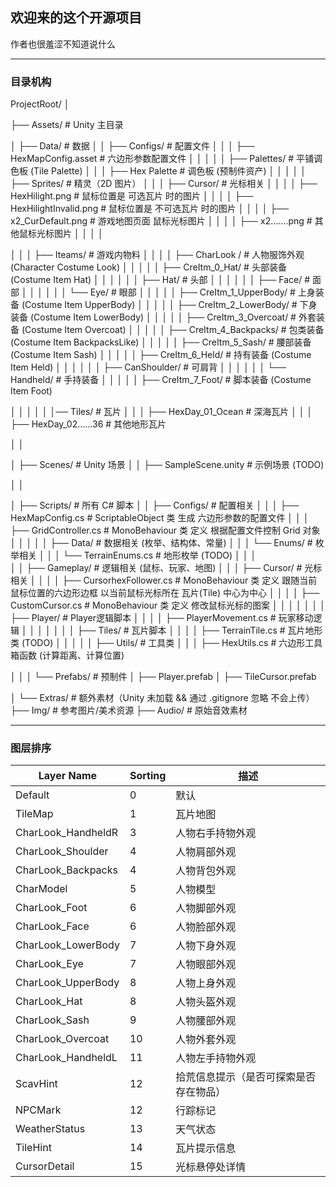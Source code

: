 ## 欢迎来的这个开源项目

作者也很羞涩不知道说什么

---

### 目录机构
<!-- #region 目录机构 -->
ProjectRoot/
│
<!-- #region Assets (根目录) -->
├── Assets/                             # Unity 主目录
<!-- #region Data (数据) -->
│   ├── Data/                           # 数据
│   │   ├── Configs/                    # 配置文件
│   │   │   ├── HexMapConfig.asset      # 六边形参数配置文件
│   │   │
│   │   ├── Palettes/                   # 平铺调色板 (Tile Palette)
│   │   │   ├── Hex Palette             # 调色板 (预制件资产)
│   │   │
│   │   ├── Sprites/                    # 精灵（2D 图片）
│   │   │   ├── Cursor/                 # 光标相关
│   │   │   │   ├── HexHilight.png      # 鼠标位置是 可选瓦片 时的图片
│   │   │   │   ├── HexHilightInvalid.png # 鼠标位置是 不可选瓦片 时的图片
│   │   │   │   ├── x2_CurDefault.png   # 游戏地图页面 鼠标光标图片
│   │   │   │   ├── x2…….png            # 其他鼠标光标图片
│   │   │   │
<!-- #region Iteams (游戏内物料) -->
│   │   │   ├── Iteams/                 # 游戏内物料
│   │   │   │   ├── CharLook /            # 人物服饰外观 (Character Costume Look)
│   │   │   │   │   ├── CreItm_0_Hat/         # 头部装备 (Costume Item Hat)
│   │   │   │   │   │   ├── Hat/              # 头部
│   │   │   │   │   │   ├── Face/             # 面部
│   │   │   │   │   │   └── Eye/              # 眼部
│   │   │   │   │   ├── CreItm_1_UpperBody/   # 上身装备 (Costume Item UpperBody)
│   │   │   │   │   ├── CreItm_2_LowerBody/   # 下身装备 (Costume Item LowerBody)
│   │   │   │   │   ├── CreItm_3_Overcoat/    # 外套装备 (Costume Item Overcoat)
│   │   │   │   │   ├── CreItm_4_Backpacks/   # 包类装备 (Costume Item BackpacksLike)
│   │   │   │   │   ├── CreItm_5_Sash/        # 腰部装备 (Costume Item Sash)
│   │   │   │   │   ├── CreItm_6_Held/        # 持有装备 (Costume Item Held)
│   │   │   │   │   │   ├── CanShoulder/      # 可肩背
│   │   │   │   │   │   └── Handheld/         # 手持装备
│   │   │   │   │   ├── CreItm_7_Foot/        # 脚本装备 (Costume Item Foot)
<!-- #endregion -->
│   │   │
│   │   │── Tiles/                      # 瓦片
│   │   │   ├── HexDay_01_Ocean         # 深海瓦片
│   │   │   ├── HexDay_02……36           # 其他地形瓦片
<!-- #endregion -->
│   │
<!-- #region Scenes (场景) -->
│   ├── Scenes/                         # Unity 场景
│   │   ├── SampleScene.unity           # 示例场景 (TODO)
<!-- #endregion -->
│   │
<!-- #region Scripts (脚本) -->
│   ├── Scripts/                        # 所有 C# 脚本
│   │   ├── Configs/                    # 配置相关
│   │   │   ├── HexMapConfig.cs         # ScriptableObject 类 生成 六边形参数的配置文件
│   │   │   ├── GridController.cs       # MonoBehaviour 类 定义 根据配置文件控制 Grid 对象
│   │   │
│   │   ├── Data/                       # 数据相关 (枚举、结构体、常量)
│   │   │   └── Enums/                  # 枚举相关
│   │   │       └── TerrainEnums.cs     # 地形枚举 (TODO)
│   │   │   
│   │   ├── Gameplay/                   # 逻辑相关 (鼠标、玩家、地图)
│   │   │   ├── Cursor/                 # 光标相关
│   │   │   │   ├── CursorhexFollower.cs # MonoBehaviour 类 定义 跟随当前鼠标位置的六边形边框 以当前鼠标光标所在 瓦片(Tile) 中心为中心
│   │   │   │   ├── CustomCursor.cs     # MonoBehaviour 类 定义 修改鼠标光标的图案
│   │   │   │
│   │   │   ├── Player/                 # Player逻辑脚本
│   │   │   │   ├── PlayerMovement.cs   # 玩家移动逻辑
│   │   │   │
│   │   │   ├── Tiles/                  # 瓦片脚本
│   │   │   │   ├── TerrainTile.cs      # 瓦片地形类 (TODO)
│   │   │
│   │   ├── Utils/                      # 工具类
│   │   │   ├── HexUtils.cs         # 六边形工具箱函数 (计算距离、计算位置)
<!-- #endregion -->
│   │
│   └── Prefabs/                 # 预制件
│       ├── Player.prefab
│       ├── TileCursor.prefab
<!-- #endregion -->
│
└── Extras/                      # 额外素材（Unity 未加载 && 通过 .gitignore 忽略 不会上传）
    ├── Img/                     # 参考图片/美术资源
    ├── Audio/                   # 原始音效素材
<!-- #endregion -->

---

### 图层排序
<!-- #region Sorting Layer (排序图层) -->
| Layer Name | Sorting | 描述 |
|  ----  | ----  | ----  |
| Default | 0 | 默认 |
| TileMap | 1 | 瓦片地图 |
| CharLook_HandheldR | 3 | 人物右手持物外观 |
| CharLook_Shoulder | 4 | 人物肩部外观 |
| CharLook_Backpacks | 4 | 人物背包外观 |
| CharModel | 5 | 人物模型 |
| CharLook_Foot | 6 | 人物脚部外观 |
| CharLook_Face | 6 | 人物脸部外观 |
| CharLook_LowerBody | 7 | 人物下身外观 |
| CharLook_Eye | 7 | 人物眼部外观 |
| CharLook_UpperBody | 8 | 人物上身外观 |
| CharLook_Hat | 8 | 人物头盔外观 |
| CharLook_Sash | 9 | 人物腰部外观 |
| CharLook_Overcoat | 10 | 人物外套外观 |
| CharLook_HandheldL | 11 | 人物左手持物外观 |
| ScavHint | 12 | 拾荒信息提示（是否可探索是否存在物品） |
| NPCMark | 12 | 行踪标记 |
| WeatherStatus | 13 | 天气状态 |
| TileHint | 14 | 瓦片提示信息 |
| CursorDetail | 15 | 光标悬停处详情 |
<!-- #endregion -->